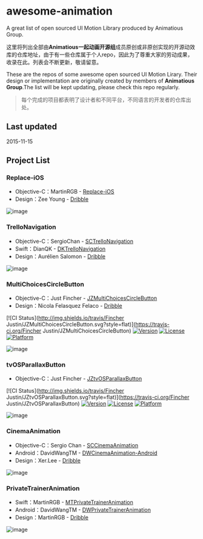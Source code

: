 # awesome-animation
A great list of open sourced UI Motion Library produced by Animatious Group.

这里将列出全部由**Animatious一起动画开源组**成员原创或非原创实现的开源动效库的仓库地址，由于有一些仓库属于个人repo，因此为了尊重大家的劳动成果，收录在此。列表会不断更新，敬请留意。

These are the repos of some awesome open sourced UI Motion Lirary. Their design or implementation are originally created by members of **Animatious Group**.The list will be kept updating, please check this repo regularly.

> 每个完成的项目都表明了设计者和不同平台，不同语言的开发者的仓库出处。

## Last updated
2015-11-15

## Project List

### Replace-iOS

* Objective-C：MartinRGB - [Replace-iOS](https://github.com/MartinRGB/Replace-iOS) 
* Design：Zee Young - [Dribble](https://dribbble.com/shots/2067564-Replace?list=searches&offset=0)

![image](https://github.com/MartinRGB/Replace-iOS/raw/master/1.gif?raw=true)


### TrelloNavigation
* Objective-C：SergioChan - [SCTrelloNavigation](https://github.com/SergioChan/SCTrelloNavigation)
* Swift：DianQK - [DKTrelloNavigation](https://github.com/DianQK/TrelloNavigation)
* Design：Aurélien Salomon - [Dribble](https://dribbble.com/shots/2114816-Trello-Navigation)
  
![image](https://raw.githubusercontent.com/DianQK/TrelloNavigation/master/Preview/demo.gif)

### MultiChoicesCircleButton
* Objective-C：Just Fincher - [JZMultiChoicesCircleButton](https://github.com/JustinFincher/JZMultiChoicesCircleButton) 
* Design：Nicola Felasquez Felaco - [Dribble](https://dribbble.com/shots/2293573-Pubbblish)
  
[![CI Status](http://img.shields.io/travis/Fincher Justin/JZMultiChoicesCircleButton.svg?style=flat)](https://travis-ci.org/Fincher Justin/JZMultiChoicesCircleButton)
[![Version](https://img.shields.io/cocoapods/v/JZMultiChoicesCircleButton.svg?style=flat)](http://cocoapods.org/pods/JZMultiChoicesCircleButton)
[![License](https://img.shields.io/cocoapods/l/JZMultiChoicesCircleButton.svg?style=flat)](http://cocoapods.org/pods/JZMultiChoicesCircleButton)
[![Platform](https://img.shields.io/cocoapods/p/JZMultiChoicesCircleButton.svg?style=flat)](http://cocoapods.org/pods/JZMultiChoicesCircleButton)

![image](https://github.com/JustinFincher/JZMultiChoicesCircleButton/raw/master/DemoPic/DemoGiF.gif)

### tvOSParallaxButton
* Objective-C：Just Fincher - [JZtvOSParallaxButton](https://github.com/JustinFincher/JZtvOSParallaxButton)
 
[![CI Status](http://img.shields.io/travis/Fincher Justin/JZtvOSParallaxButton.svg?style=flat)](https://travis-ci.org/Fincher Justin/JZtvOSParallaxButton)
[![Version](https://img.shields.io/cocoapods/v/JZtvOSParallaxButton.svg?style=flat)](http://cocoapods.org/pods/JZtvOSParallaxButton)
[![License](https://img.shields.io/cocoapods/l/JZtvOSParallaxButton.svg?style=flat)](http://cocoapods.org/pods/JZtvOSParallaxButton)
[![Platform](https://img.shields.io/cocoapods/p/JZtvOSParallaxButton.svg?style=flat)](http://cocoapods.org/pods/JZtvOSParallaxButton)

![image](https://github.com/JustinFincher/JZtvOSParallaxButton/blob/master/DemoPic/GIF.gif)

### CinemaAnimation
* Objective-C：Sergio Chan - [SCCinemaAnimation](https://github.com/SergioChan/SCCinemaAnimation)
* Android：DavidWangTM - [DWCinemaAnimation-Android](https://github.com/DavidWangTM/DWCinemaAnimation-Android)
* Design：Xer.Lee - [Dribble](https://dribbble.com/shots/2339238-Animation-for-Cinema-Application)
  
![image](https://raw.githubusercontent.com/SergioChan/SCCinemaAnimation/master/Image/preview.gif)

### PrivateTrainerAnimation
* Swift：MartinRGB - [MTPrivateTrainerAnimation](https://github.com/MartinRGB/MTPrivateTrainerAnimation)
* Android：DavidWangTM - [DWPrivateTrainerAnimation](https://github.com/DavidWangTM/DWPrivateTrainerAnimation)
* Design：MartinRGB - [Dribble](https://dribbble.com/shots/2346124-Private-Trainer-Course-List)
  
![image](https://github.com/MartinRGB/MTPrivateTrainerAnimation/raw/master/Design.gif?raw=true)
